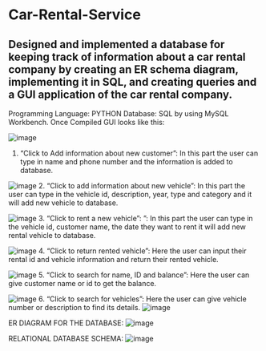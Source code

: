 # Car-Rental-Service
## Designed and implemented a database for keeping track of information about a car rental company by creating an ER schema diagram, implementing it in SQL, and creating queries and a GUI application of the car rental company.
Programming Language: PYTHON		Database: SQL by using MySQL Workbench.
Once Compiled GUI looks like this:

![image](https://user-images.githubusercontent.com/85206339/152048032-793701d1-add0-4c7c-bc1c-b1bafbaf0eb3.png)
1.	“Click to Add information about new customer”: In this part the user can type in name and phone number and the information is added to database.

![image](https://user-images.githubusercontent.com/85206339/152048134-7357b4d9-c056-41ef-8f63-052b88ded786.png)
2.  “Click to add information about new vehicle”: In this part the user can type in the vehicle id, description, year, type and category and it will add new vehicle to database.

![image](https://user-images.githubusercontent.com/85206339/152048220-fb1b628e-0ae1-49fe-949a-142b91db4dbd.png)
3.	“Click to rent a new vehicle”: ”: In this part the user can type in the vehicle id, customer name, the date they want to rent it will add new rental vehicle to database.

![image](https://user-images.githubusercontent.com/85206339/152048272-6d1e48b1-240f-40ea-99c6-a91f8aa8cbad.png)
4.	“Click to return rented vehicle”: Here the user can input their rental id and vehicle information and return their rented vehicle.

![image](https://user-images.githubusercontent.com/85206339/152048314-41068b99-a386-423f-b11a-15a3c71bb05f.png)
5.	“Click to search for name, ID and balance”: Here the user can give customer name or id to get the balance.

![image](https://user-images.githubusercontent.com/85206339/152048355-63c88bcd-678b-4cfd-be80-eeaf2643c4b5.png)
6.	“Click to search for vehicles”: Here the user can give vehicle number or description to find its details.
![image](https://user-images.githubusercontent.com/85206339/152048391-988a9373-6e20-4ff4-8f11-7c0c6d48ed43.png)

ER DIAGRAM FOR THE DATABASE:
![image](https://user-images.githubusercontent.com/85206339/152628782-d03238de-0535-46f0-8bcf-8ff87586f757.png)

RELATIONAL DATABASE SCHEMA:
![image](https://user-images.githubusercontent.com/85206339/152628788-aa756427-0d0f-4bb2-8041-1d4a52d076ba.png)

